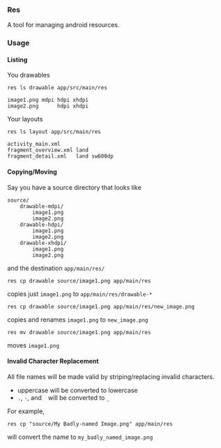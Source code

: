 ### Res

A tool for managing android resources.

### Usage

#### Listing

You drawables
```
res ls drawable app/src/main/res

image1.png mdpi hdpi xhdpi
image2.png      hdpi xhdpi
```

Your layouts
```
res ls layout app/src/main/res

activity_main.xml
fragment_overview.xml land
fragment_detail.xml   land sw600dp
```

#### Copying/Moving

Say you have a source directory that looks like
```
source/
    drawable-mdpi/
        image1.png
        image2.png
    drawable-hdpi/
        image1.png
        image2.png
    drawable-xhdpi/
        image1.png
        image2.png
```

and the destination `app/main/res/`

```
res cp drawable source/image1.png app/main/res
```
copies just `image1.png` to `app/main/res/drawable-*`

```
res cp drawable source/image1.png app/main/res/new_image.png
```
copies and renames `image1.png` to `new_image.png`


```
res mv drawable source/image1.png app/main/res
```
moves `image1.png`

#### Invalid Character Replacement

All file names will be made valid by striping/replacing invalid characters.

* uppercase will be converted to lowercase
* `.`, `-`, and ` ` will be converted to `_`

For example,
```
res cp "source/My Badly-named Image.png" app/main/res
```
will convert the name to `my_badly_named_image.png` 
